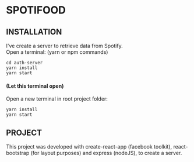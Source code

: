 # SPOTIFOOD
## INSTALLATION

I've create a server to retrieve data from Spotify.\
Open a terminal: (yarn or npm commands)
```
cd auth-server
yarn install
yarn start
```

#### (Let this terminal open)

Open a new terminal in root project folder:
```
yarn install
yarn start
```

## PROJECT

This project was developed with create-react-app (facebook toolkit), react-bootstrap (for layout purposes) and express (nodeJS), to create a server.